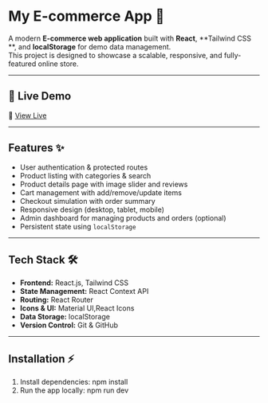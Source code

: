 # My E-commerce App 🛒

A modern **E-commerce web application** built with **React**, **Tailwind CSS **, and **localStorage** for demo data management.  
This project is designed to showcase a scalable, responsive, and fully-featured online store.

---
## 🚀 Live Demo
🔗 [View Live](https://amarya-ecommerce.netlify.app)

---
## Features ✨

- User authentication & protected routes
- Product listing with categories & search
- Product details page with image slider and reviews
- Cart management with add/remove/update items
- Checkout simulation with order summary
- Responsive design (desktop, tablet, mobile)
- Admin dashboard for managing products and orders (optional)
- Persistent state using `localStorage`

---

## Tech Stack 🛠️

- **Frontend:** React.js, Tailwind CSS 
- **State Management:** React Context API
- **Routing:** React Router
- **Icons & UI:** Material UI,React Icons
- **Data Storage:** localStorage
- **Version Control:** Git & GitHub

---

## Installation ⚡

1.  Install dependencies:
npm install
 2.  Run the app locally:
npm run dev
